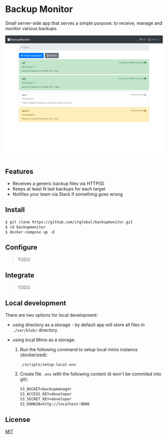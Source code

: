 # Backup Monitor

Small server-side app that serves a simple purpose:
to receive, manage and monitor various backups.

![screenshot](screenshot.png)

## Features

* Receives a generic backup files via HTTP(S)
* Keeps at least N last backups for each target
* Notifies your team via Slack if something goes wrong

## Install

```shell
$ git clone https://github.com/itglobal/backupmonitor.git
$ cd backupmonitor
$ docker-compose up -d
```

## Configure

> TODO

## Integrate

> TODO

## Local development

There are two options for local development:

* using directory as a storage - by default app will store all files in `./var/blob/` directory.

* using local Minio as a storage:

  1. Run the following command to setup local minio instance (dockerized):

     ```shell
     ./scripts/setup-local-env
     ```

  2. Create file `.env` with the following content (it won't be commited into git):

     ```shell
     S3_BUCKET=backupmanager
     S3_ACCESS_KEY=developer
     S3_SECRET_KEY=developer
     S3_DOMAIN=http://localhost:9000
     ```

## License

[MIT](LICENSE)
